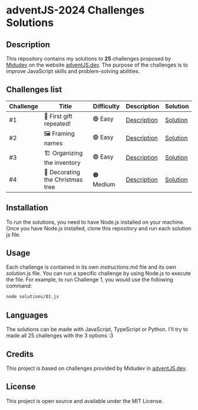 # adventJS-2024 Challenges Solutions

## Description

This repository contains my solutions to **25** challenges proposed by [Midudev](https://x.com/midudev) on the website [adventJS.dev](https://adventjs.dev). The purpose of the challenges is to improve JavaScript skills and problem-solving abilities.

## Challenges list

| Challenge | Title                            | Difficulty | Description                     | Solution                    |
| --------- | -------------------------------- | ---------- | ------------------------------- | --------------------------- |
| #1        | 🎁 First gift repeated!          | 🟢 Easy    | [Description](challenges/01.md) | [Solution](solutions/01.js) |
| #2        | 🖼️ Framing names                 | 🟢 Easy    | [Description](challenges/02.md) | [Solution](solutions/02.js) |
| #3        | 🏗️ Organizing the inventory      | 🟢 Easy    | [Description](challenges/03.md) | [Solution](solutions/03.js) |
| #4        | 🎄 Decorating the Christmas tree | 🟠 Medium  | [Description](challenges/04.md) | [Solution](solutions/04.js) |

## Installation

To run the solutions, you need to have Node.js installed on your machine. Once you have Node.js installed, clone this repository and run each solution js file.

## Usage

Each challenge is contained in its own _instructions_.md file and its own _solution_.js file. You can run a specific challenge by using Node.js to execute the file. For example, to run Challenge 1, you would use the following command:

```bash
node solutions/01.js
```

## Languages

The solutions can be made with JavaScript, TypeScript or Python. I'll try to made all 25 challenges with the 3 options :3

## Credits

This project is based on challenges provided by Midudev in [adventJS.dev](https://adventjs.dev).

## License

This project is open source and available under the MIT License.
